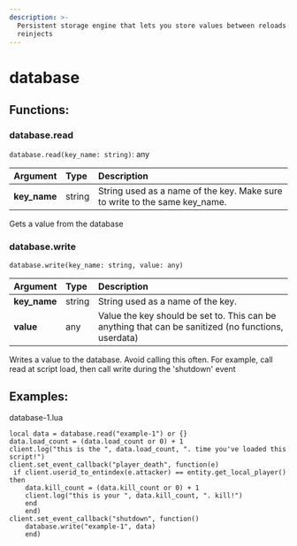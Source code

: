 ```yaml
---
description: >-
  Persistent storage engine that lets you store values between reloads /
  reinjects
---
```


# database

## Functions:

### database.read <a id="database-read"></a>

`database.read(key_name: string)`: any

| Argument | Type | Description |
| :--- | :--- | :--- |
| **key\_name** | string | String used as a name of the key. Make sure to write to the same key\_name. |

Gets a value from the database

### database.write <a id="database-write"></a>

`database.write(key_name: string, value: any)`

| Argument | Type | Description |
| :--- | :--- | :--- |
| **key\_name** | string | String used as a name of the key. |
| **value** | any | Value the key should be set to. This can be anything that can be sanitized \(no functions, userdata\) |

Writes a value to the database. Avoid calling this often. For example, call read at script load, then call write during the 'shutdown' event

## Examples: <a id="examples"></a>

database-1.lua

```text
local data = database.read("example-1") or {}
data.load_count = (data.load_count or 0) + 1​
client.log("this is the ", data.load_count, ". time you've loaded this script!")
​client.set_event_callback("player_death", function(e)   
 if client.userid_to_entindex(e.attacker) == entity.get_local_player() then     
    data.kill_count = (data.kill_count or 0) + 1      
    client.log("this is your ", data.kill_count, ". kill!")  
    end
    end)
​client.set_event_callback("shutdown", function()    
    database.write("example-1", data)
    end)
```

[  
](https://gamesensical.gitbook.io/docs/developers/globals/cvar)

